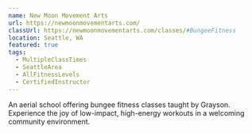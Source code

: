 ```yaml
---
name: New Moon Movement Arts
url: https://newmoonmovementarts.com/
classUrl: https://newmoonmovementarts.com/classes/#BungeeFitness
location: Seattle, WA
featured: true
tags:
  - MultipleClassTimes
  - SeattleArea
  - AllFitnessLevels
  - CertifiedInstructor
---
```

An aerial school offering bungee fitness classes taught by Grayson. Experience the joy of low-impact, high-energy workouts in a welcoming community environment.
